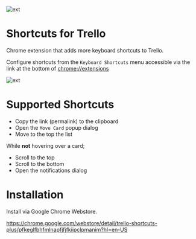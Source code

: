 ![ext](https://raw.githubusercontent.com/bulkan/shortcuts-for-trello/develop/icons/128.png)



# Shortcuts for Trello

Chrome extension that adds more keyboard shortcuts to Trello.

Configure shortcuts from the `Keyboard Shortcuts` menu accessible via the link at the bottom of
[chrome://extensions](chrome://extensions)

![ext](https://raw.githubusercontent.com/bulkan/shortcuts-for-trello/develop/screenshots/Screen%20Shot%202014-09-08%20at%208.18.12%20pm.png)


# Supported Shortcuts

* Copy the link (permalink) to the clipboard
* Open the `Move Card` popup dialog
* Move to the top the list

While **not** hovering over a card;

* Scroll to the top
* Scroll to the bottom
* Open the notifications dialog


# Installation

Install via Google Chrome Webstore. 

https://chrome.google.com/webstore/detail/trello-shortcuts-plus/pfkeglfbhfmlnapfjfjfkiipclpmanim?hl=en-US
